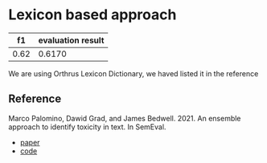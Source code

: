 # Lexicon based approach

| f1 | evaluation result |
| -- | -- |
| 0.62 | 0.6170 |

We are using Orthrus Lexicon Dictionary, we haved listed it in the reference

## Reference
Marco Palomino, Dawid Grad, and James Bedwell. 2021. An ensemble approach to identify toxicity in text. In SemEval.
* [paper](https://pearl.plymouth.ac.uk/bitstream/handle/10026.1/17375/palomino_semeval.pdf?sequence=1)
* [code](https://github.com/Orthrus-Lexicon/Toxic)